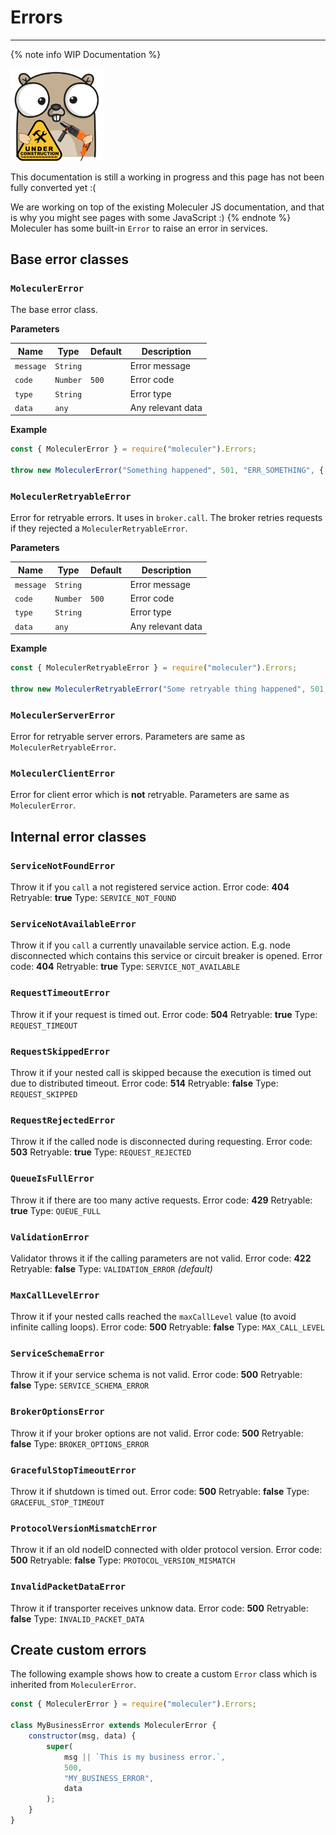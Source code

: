 # Errors

---

{% note info WIP Documentation %}

<img src="assets/under_construction.png" width=150/>

This documentation is still a working in progress and this page has not been fully converted yet :(

We are working on top of the existing Moleculer JS documentation, and that is why you might see pages with some JavaScript :)
{% endnote %}
Moleculer has some built-in `Error` to raise an error in services.

## Base error classes

### `MoleculerError`

The base error class.

**Parameters**

| Name      | Type     | Default | Description       |
| --------- | -------- | ------- | ----------------- |
| `message` | `String` |         | Error message     |
| `code`    | `Number` | `500`   | Error code        |
| `type`    | `String` |         | Error type        |
| `data`    | `any`    |         | Any relevant data |

**Example**

```js
const { MoleculerError } = require("moleculer").Errors;

throw new MoleculerError("Something happened", 501, "ERR_SOMETHING", { a: 5, nodeID: "node-666" }));
```

### `MoleculerRetryableError`

Error for retryable errors. It uses in `broker.call`. The broker retries requests if they rejected a `MoleculerRetryableError`.

**Parameters**

| Name      | Type     | Default | Description       |
| --------- | -------- | ------- | ----------------- |
| `message` | `String` |         | Error message     |
| `code`    | `Number` | `500`   | Error code        |
| `type`    | `String` |         | Error type        |
| `data`    | `any`    |         | Any relevant data |

**Example**

```js
const { MoleculerRetryableError } = require("moleculer").Errors;

throw new MoleculerRetryableError("Some retryable thing happened", 501, "ERR_SOMETHING", { a: 5, nodeID: "node-666" }));
```

### `MoleculerServerError`

Error for retryable server errors. Parameters are same as `MoleculerRetryableError`.

### `MoleculerClientError`

Error for client error which is **not** retryable. Parameters are same as `MoleculerError`.

## Internal error classes

### `ServiceNotFoundError`

Throw it if you `call` a not registered service action.
Error code: **404**
Retryable: **true**
Type: `SERVICE_NOT_FOUND`

### `ServiceNotAvailableError`

Throw it if you `call` a currently unavailable service action. E.g. node disconnected which contains this service or circuit breaker is opened.
Error code: **404**
Retryable: **true**
Type: `SERVICE_NOT_AVAILABLE`

### `RequestTimeoutError`

Throw it if your request is timed out.
Error code: **504**
Retryable: **true**
Type: `REQUEST_TIMEOUT`

### `RequestSkippedError`

Throw it if your nested call is skipped because the execution is timed out due to distributed timeout.
Error code: **514**
Retryable: **false**
Type: `REQUEST_SKIPPED`

### `RequestRejectedError`

Throw it if the called node is disconnected during requesting.
Error code: **503**
Retryable: **true**
Type: `REQUEST_REJECTED`

### `QueueIsFullError`

Throw it if there are too many active requests.
Error code: **429**
Retryable: **true**
Type: `QUEUE_FULL`

### `ValidationError`

Validator throws it if the calling parameters are not valid.
Error code: **422**
Retryable: **false**
Type: `VALIDATION_ERROR` _(default)_

### `MaxCallLevelError`

Throw it if your nested calls reached the `maxCallLevel` value (to avoid infinite calling loops).
Error code: **500**
Retryable: **false**
Type: `MAX_CALL_LEVEL`

### `ServiceSchemaError`

Throw it if your service schema is not valid.
Error code: **500**
Retryable: **false**
Type: `SERVICE_SCHEMA_ERROR`

### `BrokerOptionsError`

Throw it if your broker options are not valid.
Error code: **500**
Retryable: **false**
Type: `BROKER_OPTIONS_ERROR`

### `GracefulStopTimeoutError`

Throw it if shutdown is timed out.
Error code: **500**
Retryable: **false**
Type: `GRACEFUL_STOP_TIMEOUT`

### `ProtocolVersionMismatchError`

Throw it if an old nodeID connected with older protocol version.
Error code: **500**
Retryable: **false**
Type: `PROTOCOL_VERSION_MISMATCH`

### `InvalidPacketDataError`

Throw it if transporter receives unknow data.
Error code: **500**
Retryable: **false**
Type: `INVALID_PACKET_DATA`

## Create custom errors

The following example shows how to create a custom `Error` class which is inherited from `MoleculerError`.

```js
const { MoleculerError } = require("moleculer").Errors;

class MyBusinessError extends MoleculerError {
    constructor(msg, data) {
        super(
            msg || `This is my business error.`,
            500,
            "MY_BUSINESS_ERROR",
            data
        );
    }
}
```
